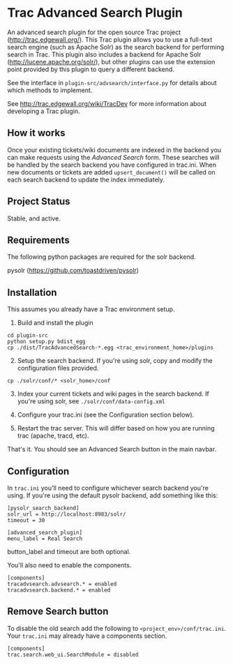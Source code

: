 
Trac Advanced Search Plugin
============================

An advanced search plugin for the open source Trac project 
(http://trac.edgewall.org/). This Trac plugin allows you to use a full-text 
search engine (such as Apache Solr) as the search backend for performing 
search in Trac.  This plugin also includes a backend for Apache Solr
(http://lucene.apache.org/solr/), but other plugins can use the extension point
provided by this plugin to query a different backend.

See the interface in `plugin-src/advsearch/interface.py` for details about which
methods to implement.

See http://trac.edgewall.org/wiki/TracDev for more information about developing
a Trac plugin.


How it works
------------

Once your existing tickets/wiki documents are indexed in the backend you can 
make requests using the *Advanced Search* form.  These searches will be handled
by the search backend you have configured in trac.ini.  When new documents or
tickets are added `upsert_document()` will be called on each search backend 
to update the index immediately. 



Project Status
--------------
Stable, and active.


Requirements
------------

The following python packages are required for the solr backend.

pysolr (https://github.com/toastdriven/pysolr)



Installation
------------

This assumes you already have a Trac environment setup.

1. Build and install the plugin
```
cd plugin-src
python setup.py bdist_egg
cp ./dist/TracAdvancedSearch-*.egg <trac_environment_home>/plugins
```

2. Setup the search backend.  If you're using solr, copy and modify the 
configuration files provided.
```
cp ./solr/conf/* <solr_home>/conf
```

3. Index your current tickets and wiki pages in the search backend.  If you're
using solr, see `./solr/conf/data-config.xml`

4. Configure your trac.ini (see the Configuration section below).

5. Restart the trac server. This will differ based on how you are running trac 
(apache, tracd, etc).

That's it. You should see an Advanced Search button in the main navbar.



Configuration
-------------

In `trac.ini` you'll need to configure whichever search backend you're using.  If
you're using the default pysolr backend, add something like this:

```
[pysolr_search_backend]
solr_url = http://localhost:8983/solr/
timeout = 30 

[advanced_search_plugin]
menu_label = Real Search
```

button_label and timeout are both optional.

You'll also need to enable the components.

```
[components]
tracadvsearch.advsearch.* = enabled
tracadvsearch.backend.* = enabled
```


Remove Search button
--------------------

To disable the old search add the following to `<project_env>/conf/trac.ini`.
Your `trac.ini` may already have a components section.

```
[components]
trac.search.web_ui.SearchModule = disabled  
```
